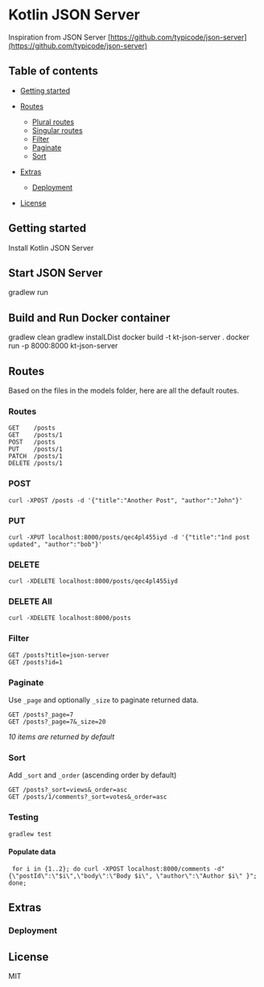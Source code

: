 # Kotlin JSON Server
Inspiration from JSON Server [https://github.com/typicode/json-server](https://github.com/typicode/json-server)

## Table of contents

<!-- toc -->

- [Getting started](#getting-started)
- [Routes](#routes)
    * [Plural routes](#plural-routes)
    * [Singular routes](#singular-routes)
    * [Filter](#filter)
    * [Paginate](#paginate)
    * [Sort](#sort)


- [Extras](#extras)
    * [Deployment](#deployment)

- [License](#license)

<!-- tocstop -->

## Getting started

Install Kotlin JSON Server

## Start JSON Server

gradlew run

## Build and Run Docker container 

gradlew clean
gradlew instalLDist
docker build -t kt-json-server .
docker run -p 8000:8000 kt-json-server

## Routes

Based on the files in the models folder, here are all the default routes.

### Routes

```
GET    /posts
GET    /posts/1
POST   /posts
PUT    /posts/1
PATCH  /posts/1
DELETE /posts/1
```
### POST
```
curl -XPOST /posts -d '{"title":"Another Post", "author":"John"}'
```
### PUT
```
curl -XPUT localhost:8000/posts/qec4pl455iyd -d '{"title":"1nd post updated", "author":"bob"}' 
```
### DELETE
```
curl -XDELETE localhost:8000/posts/qec4pl455iyd 
```
### DELETE All
```
curl -XDELETE localhost:8000/posts 
```

### Filter

```
GET /posts?title=json-server
GET /posts?id=1
```

### Paginate

Use `_page` and optionally `_size` to paginate returned data.

```
GET /posts?_page=7
GET /posts?_page=7&_size=20
```

_10 items are returned by default_

### Sort

Add `_sort` and `_order` (ascending order by default)

```
GET /posts?_sort=views&_order=asc
GET /posts/1/comments?_sort=votes&_order=asc
```
### Testing
```
gradlew test
```
#### Populate data
```
 for i in {1..2}; do curl -XPOST localhost:8000/comments -d"{\"postId\":\"$i\",\"body\":\"Body $i\", \"author\":\"Author $i\" }"; done;
```
## Extras

### Deployment

## License

MIT
